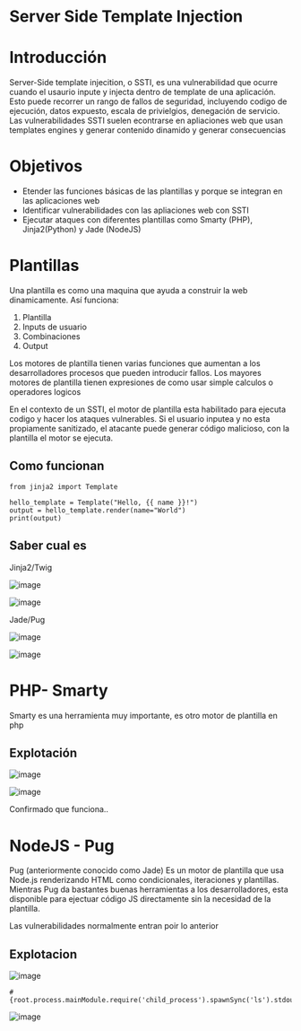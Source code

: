 # Server Side Template Injection

# Introducción

Server-Side template injecition, o SSTI, es una vulnerabilidad que ocurre cuando el usaurio inpute y injecta dentro de template de una aplicación. Esto puede recorrer un rango de fallos de seguridad, incluyendo codigo de ejecución, datos expuesto, escala de privielgios, denegación de servicio. Las vulnerabilidades SSTI suelen econtrarse en apliaciones web que usan templates engines y generar contenido dinamido y generar consecuencias

# Objetivos

- Etender las funciones básicas de las plantillas y porque se integran en las aplicaciones web
- Identificar vulnerabilidades con las apliaciones web con SSTI
- Ejecutar ataques con diferentes plantillas como Smarty (PHP), Jinja2(Python) y Jade (NodeJS)

# Plantillas

Una plantilla es como una maquina que ayuda a construir la web dinamicamente. Así funciona:

1. Plantilla
2. Inputs de usuario
3. Combinaciones
4. Output

Los motores de plantilla tienen varias funciones que aumentan a los desarrolladores procesos que pueden introducir fallos. Los mayores motores de plantilla tienen expresiones de como usar simple calculos o operadores logicos

En el contexto de un SSTI, el motor de plantilla esta habilitado para ejecuta codigo y hacer los ataques vulnerables. Si el usuario inputea y no esta propiamente sanitizado, el atacante puede generar código malicioso, con la plantilla el motor se ejecuta.

## Como funcionan

```
from jinja2 import Template

hello_template = Template("Hello, {{ name }}!")
output = hello_template.render(name="World")
print(output)
```

## Saber cual es

Jinja2/Twig

![image](https://github.com/user-attachments/assets/3d255028-555b-487d-8383-7be63dda363f)

![image](https://github.com/user-attachments/assets/37576782-8951-421c-a227-40d1ef5b5d3f)

Jade/Pug

![image](https://github.com/user-attachments/assets/ecca69f0-61be-42b2-a1cb-04f2e69a9d0b)

![image](https://github.com/user-attachments/assets/e5161653-b5af-4044-a85f-1ee6c965daea)

# PHP- Smarty

Smarty es una herramienta muy importante, es otro motor de plantilla en php

## Explotación

![image](https://github.com/user-attachments/assets/e8450429-0531-4f64-bb0a-b132927f0d75)

![image](https://github.com/user-attachments/assets/df691488-5846-42e0-af80-c16285f133f9)

Confirmado que funciona..

# NodeJS - Pug

Pug (anteriormente conocido como Jade) Es un motor de plantilla que usa Node.js renderizando HTML como condicionales, iteraciones y plantillas. Mientras Pug da bastantes buenas herramientas a los desarrolladores, esta disponible para ejectuar código JS directamente sin la necesidad de la plantilla.

Las vulnerabilidades normalmente entran poir lo anterior

## Explotacion

![image](https://github.com/user-attachments/assets/848b8ae1-62a4-4931-928d-639d263c64e4)

```
#{root.process.mainModule.require('child_process').spawnSync('ls').stdout}
```

![image](https://github.com/user-attachments/assets/79407ef5-a49d-4a53-8b63-88d22c56a7c8)



